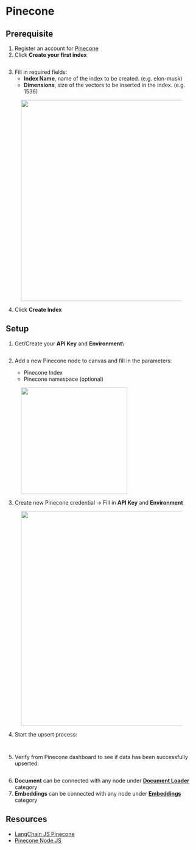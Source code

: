 # Pinecone

## Prerequisite

1. Register an account for [Pinecone](https://www.pinecone.io/)
2. Click **Create your first index**

<figure><img src="../../.gitbook/assets/image (26).png" alt=""><figcaption></figcaption></figure>

3. Fill in required fields:
   * **Index Name**, name of the index to be created. (e.g. elon-musk)
   * **Dimensions**, size of the vectors to be inserted in the index. (e.g. 1536)

<figure><img src="../../.gitbook/assets/image (33).png" alt="" width="527"><figcaption></figcaption></figure>

4. Click **Create Index**

## Setup

1.  Get/Create your **API Key** and **Environment**\


    <figure><img src="../../.gitbook/assets/image (35).png" alt=""><figcaption></figcaption></figure>
2. Add a new Pinecone node to canvas and fill in the parameters:
   * Pinecone Index
   * Pinecone namespace (optional)

<figure><img src="../../.gitbook/assets/image (1) (1).png" alt="" width="279"><figcaption></figcaption></figure>

3. Create new Pinecone credential -> Fill in **API Key** and **Environment**

<figure><img src="../../.gitbook/assets/image (2) (1).png" alt="" width="563"><figcaption></figcaption></figure>

4. Start the upsert process:

<figure><img src="../../.gitbook/assets/Untitled.png" alt=""><figcaption></figcaption></figure>

<figure><img src="../../.gitbook/assets/image (4) (1).png" alt=""><figcaption></figcaption></figure>

5. Verify from Pinecone dashboard to see if data has been successfully upserted:

<figure><img src="../../.gitbook/assets/image (5) (1).png" alt=""><figcaption></figcaption></figure>

6. **Document** can be connected with any node under [**Document Loader**](../document-loaders/) category
7. **Embeddings** can be connected with any node under [**Embeddings** ](../embeddings/)category

## Resources

* [LangChain JS Pinecone](https://js.langchain.com/docs/modules/indexes/vector\_stores/integrations/pinecone)
* [Pinecone Node.JS](https://docs.pinecone.io/docs/node-client)
